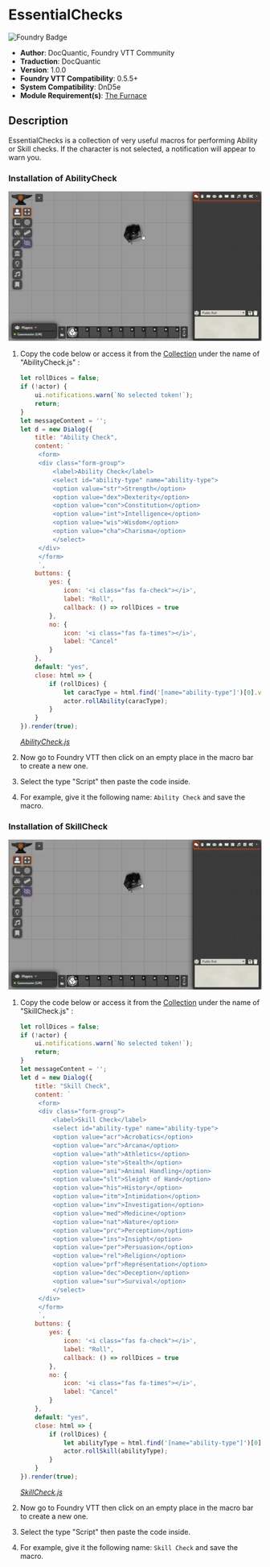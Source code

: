 # EssentialChecks

![Foundry Badge](https://img.shields.io/badge/Foundry-v0.5.5-informational)

* **Author**: DocQuantic, Foundry VTT Community
* **Traduction**: DocQuantic
* **Version**: 1.0.0
* **Foundry VTT Compatibility**: 0.5.5+
* **System Compatibility**: DnD5e
* **Module Requirement(s)**: [The Furnace](https://github.com/kakaroto/fvtt-module-furnace)

## Description

EssentialChecks is a collection of very useful macros for performing Ability or Skill checks. If the character is not selected, a notification will appear to warn you.

### Installation of AbilityCheck

![AbilityCheck-Demonstration](https://github.com/MisterHims/FoundryVTT/blob/master/ScriptMacros/EssentialChecks/EN/images/abilitycheck-dem-01.gif)

1. Copy the code below or access it from the [Collection](https://github.com/MisterHims/FoundryVTT/blob/master/ScriptMacros/EssentialChecks/EN/Collection/AbilityCheck.js) under the name of "AbilityCheck.js" :

   ```javascript
   let rollDices = false;
   if (!actor) {
       ui.notifications.warn(`No selected token!`);
       return;
   }
   let messageContent = '';
   let d = new Dialog({
       title: "Ability Check",
       content: `
        <form>
        <div class="form-group">
            <label>Ability Check</label>
            <select id="ability-type" name="ability-type">
            <option value="str">Strength</option>
            <option value="dex">Dexterity</option>
            <option value="con">Constitution</option>
            <option value="int">Intelligence</option>
            <option value="wis">Wisdom</option>
            <option value="cha">Charisma</option>
            </select>
        </div>
        </form>
        `,
       buttons: {
           yes: {
               icon: '<i class="fas fa-check"></i>',
               label: "Roll",
               callback: () => rollDices = true
           },
           no: {
               icon: '<i class="fas fa-times"></i>',
               label: "Cancel"
           }
       },
       default: "yes",
       close: html => {
           if (rollDices) {
               let caracType = html.find('[name="ability-type"]')[0].value || "none";
               actor.rollAbility(caracType);
           }
       }
   }).render(true);
   ```

   *[AbilityCheck.js](https://github.com/MisterHims/FoundryVTT/blob/master/ScriptMacros/EssentialChecks/EN/Collection/AbilityCheck.js)*

2. Now go to Foundry VTT then click on an empty place in the macro bar to create a new one.

3. Select the type "Script" then paste the code inside.

4. For example, give it the following name: ``` Ability Check ``` and save the macro.

### Installation of SkillCheck

![SkillCheck-Demonstration](https://github.com/MisterHims/FoundryVTT/blob/master/ScriptMacros/EssentialChecks/EN/images/skillcheck-dem-01.gif)

1. Copy the code below or access it from the [Collection](https://github.com/MisterHims/FoundryVTT/blob/master/ScriptMacros/EssentialChecks/EN/Collection/SkillCheck.js) under the name of "SkillCheck.js" :

   ```javascript
   let rollDices = false;
   if (!actor) {
       ui.notifications.warn(`No selected token!`);
       return;
   }
   let messageContent = '';
   let d = new Dialog({
       title: "Skill Check",
       content: `
        <form>
        <div class="form-group">
            <label>Skill Check</label>
            <select id="ability-type" name="ability-type">
            <option value="acr">Acrobatics</option>
            <option value="arc">Arcana</option>
            <option value="ath">Athletics</option>
            <option value="ste">Stealth</option>
            <option value="ani">Animal Handling</option>
            <option value="slt">Sleight of Hand</option>
            <option value="his">History</option>
            <option value="itm">Intimidation</option>
            <option value="inv">Investigation</option>
            <option value="med">Medicine</option>
            <option value="nat">Nature</option>
            <option value="prc">Perception</option>
            <option value="ins">Insight</option>
            <option value="per">Persuasion</option>
            <option value="rel">Religion</option>
            <option value="prf">Représentation</option>
            <option value="dec">Deception</option>
            <option value="sur">Survival</option>
            </select>
        </div>
        </form>
        `,
       buttons: {
           yes: {
               icon: '<i class="fas fa-check"></i>',
               label: "Roll",
               callback: () => rollDices = true
           },
           no: {
               icon: '<i class="fas fa-times"></i>',
               label: "Cancel"
           }
       },
       default: "yes",
       close: html => {
           if (rollDices) {
               let abilityType = html.find('[name="ability-type"]')[0].value || "none";
               actor.rollSkill(abilityType);
           }
       }
   }).render(true);
   ```

   *[SkillCheck.js](https://github.com/MisterHims/FoundryVTT/blob/master/ScriptMacros/EssentialChecks/EN/Collection/SkillCheck.js)*

2. Now go to Foundry VTT then click on an empty place in the macro bar to create a new one.

3. Select the type "Script" then paste the code inside.

4. For example, give it the following name: ``` Skill Check ``` and save the macro.